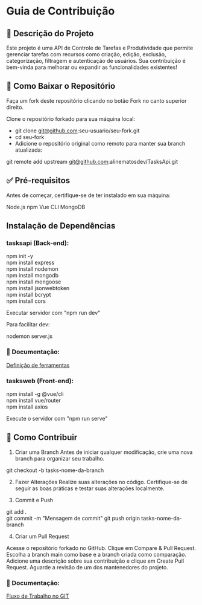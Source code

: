 # Guia de Contribuição

## 📖 Descrição do Projeto
Este projeto é uma API de Controle de Tarefas e Produtividade que permite gerenciar tarefas com recursos como criação, edição, exclusão, categorização, filtragem e autenticação de usuários. Sua contribuição é bem-vinda para melhorar ou expandir as funcionalidades existentes!

## 📂 Como Baixar o Repositório

Faça um fork deste repositório clicando no botão Fork no canto superior direito.

Clone o repositório forkado para sua máquina local:

* git clone git@github.com:seu-usuario/seu-fork.git  
* cd seu-fork  
* Adicione o repositório original como remoto para manter sua branch atualizada:

git remote add upstream git@github.com:alinematosdev/TasksApi.git

## ✅ Pré-requisitos
Antes de começar, certifique-se de ter instalado em sua máquina:

Node.js
npm
Vue CLI
MongoDB

## Instalação de Dependências

### tasksapi (Back-end):

npm init -y  
npm install express  
npm install nodemon  
npm install mongodb  
npm install mongoose  
npm install jsonwebtoken  
npm install bcrypt  
npm install cors

Executar servidor com "npm run dev"

Para facilitar dev:

nodemon server.js

### 📄 Documentação:

[Definição de ferramentas](tasksdocs/DefiniçãoFerramentas.pdf)

### tasksweb (Front-end):

npm install -g @vue/cli  
npm install vue/router  
npm install axios  

Execute o servidor com "npm run serve"


## 🤝 Como Contribuir

1. Criar uma Branch
  Antes de iniciar qualquer modificação, crie uma nova branch para organizar seu trabalho.

  git checkout -b tasks-nome-da-branch 

2. Fazer Alterações
  Realize suas alterações no código.
  Certifique-se de seguir as boas práticas e testar suas alterações localmente.

3. Commit e Push

  git add .  
  git commit -m "Mensagem de commit" 
  git push origin tasks-nome-da-branch  

4. Criar um Pull Request

Acesse o repositório forkado no GitHub.
Clique em Compare & Pull Request.
Escolha a branch main como base e a branch criada como comparação.
Adicione uma descrição sobre sua contribuição e clique em Create Pull Request.
Aguarde a revisão de um dos mantenedores do projeto.

### 📄 Documentação:

[Fluxo de Trabalho no GIT](tasksdocs/FluxoTrabalhoGIT.pdf)
